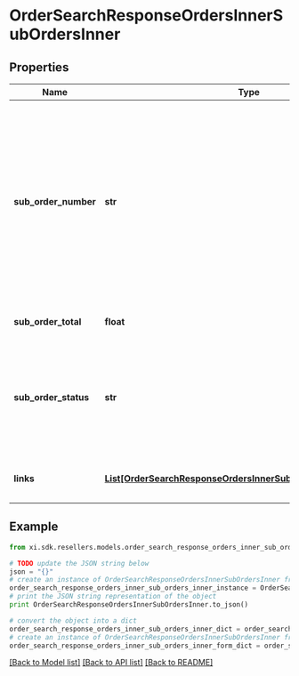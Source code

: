 # OrderSearchResponseOrdersInnerSubOrdersInner


## Properties

Name | Type | Description | Notes
------------ | ------------- | ------------- | -------------
**sub_order_number** | **str** | The sub order number. The two-digit prefix is the warehouse code of the warehouse nearest to the reseller. The middle number is the order number. The two-digit suffix is the sub order number. | [optional] 
**sub_order_total** | **float** | The total for the suborder. | [optional] 
**sub_order_status** | **str** | The status of the suborder. One of:- Shipped, Canceled, Backordered, Processing, On Hold, Delivered | [optional] 
**links** | [**List[OrderSearchResponseOrdersInnerSubOrdersInnerLinksInner]**](OrderSearchResponseOrdersInnerSubOrdersInnerLinksInner.md) | Link to Order Details for the sub order(s). | [optional] 

## Example

```python
from xi.sdk.resellers.models.order_search_response_orders_inner_sub_orders_inner import OrderSearchResponseOrdersInnerSubOrdersInner

# TODO update the JSON string below
json = "{}"
# create an instance of OrderSearchResponseOrdersInnerSubOrdersInner from a JSON string
order_search_response_orders_inner_sub_orders_inner_instance = OrderSearchResponseOrdersInnerSubOrdersInner.from_json(json)
# print the JSON string representation of the object
print OrderSearchResponseOrdersInnerSubOrdersInner.to_json()

# convert the object into a dict
order_search_response_orders_inner_sub_orders_inner_dict = order_search_response_orders_inner_sub_orders_inner_instance.to_dict()
# create an instance of OrderSearchResponseOrdersInnerSubOrdersInner from a dict
order_search_response_orders_inner_sub_orders_inner_form_dict = order_search_response_orders_inner_sub_orders_inner.from_dict(order_search_response_orders_inner_sub_orders_inner_dict)
```
[[Back to Model list]](../README.md#documentation-for-models) [[Back to API list]](../README.md#documentation-for-api-endpoints) [[Back to README]](../README.md)


